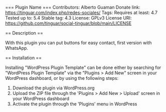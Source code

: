 === Plugin Name ===
Contributors: Alberto Guaman
Donate link: https://tinguar.com/index.php/redes-sociales/
Tags: 
Requires at least: 4.7
Tested up to: 5.4
Stable tag: 4.3
License: GPLv3
License URI: https://github.com/tinguar/social-tinguar/blob/main/LICENSE


== Description ==

With this plugin you can put buttons for easy contact, first version with WhatsApp.

== Installation ==

Installing "WordPress Plugin Template" can be done either by searching for "WordPress Plugin Template" via the "Plugins > Add New" screen in your WordPress dashboard, or by using the following steps:

1. Download the plugin via WordPress.org
1. Upload the ZIP file through the 'Plugins > Add New > Upload' screen in your WordPress dashboard
1. Activate the plugin through the 'Plugins' menu in WordPress